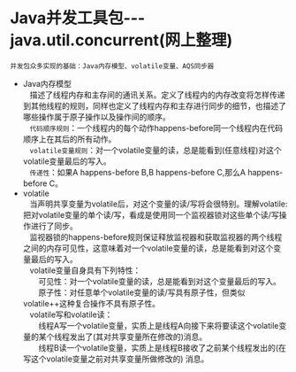 # Java并发工具包---java.util.concurrent(网上整理)
`并发包众多实现的基础：Java内存模型、volatile变量、AQS同步器`

- Java内存模型  
    描述了线程内存和主存间的通讯关系。定义了线程内的内存改变将怎样传递到其他线程的规则，同样也定义了线程内存和主存进行同步的细节，也描述了哪些操作属于原子操作以及操作间的顺序。  
    `代码顺序规则`：一个线程内的每个动作happens-before同一个线程内在代码顺序上在其后的所有动作。  
    `volatile变量规则`：对一个volatile变量的读，总是能看到(任意线程)对这个volatile变量最后的写入。  
    `传递性`：如果A happens-before B,B happens-before C,那么A happens-before C。   
- volatile  
    当声明共享变量为volatile后，对这个变量的读/写将会很特别。理解volatile:把对volatile变量的单个读/写，看成是使用同一个监视器锁对这些单个读/写操作进行了同步。  
    监视器锁的happens-before规则保证释放监视器和获取监视器的两个线程之间的内存可见性，这意味着对一个volatile变量的读，总是能看到对这个变量最后的写入。   
    volatile变量自身具有下列特性：  
        可见性：对一个volatile变量的读，总是能看到对这个变量最后的写入。   
        原子性：对任意单个volatile变量的读/写具有原子性，但类似volatile++这种复合操作不具有原子性。    
    volatile写和volatile读：  
        线程A写一个volatile变量，实质上是线程A向接下来将要读这个volatile变量的某个线程发出了(其对共享变量所在修改的)消息。  
        线程B读一个volatile变量，实质上是线程B接收了之前某个线程发出的(在写这个volatile变量之前对共享变量所做修改的) 消息。  


